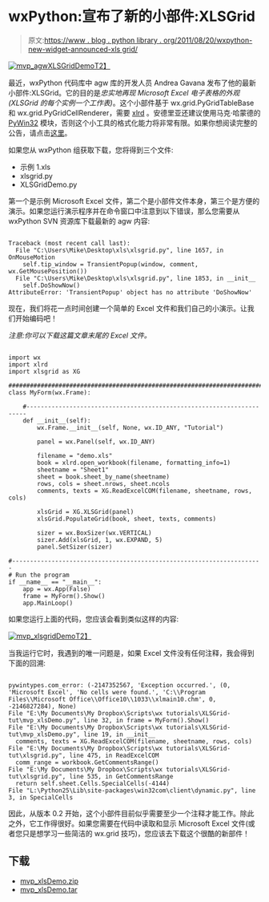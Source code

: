 # wxPython:宣布了新的小部件:XLSGrid

> 原文:[https://www . blog . python library . org/2011/08/20/wxpython-new-widget-announced-xls grid/](https://www.blog.pythonlibrary.org/2011/08/20/wxpython-new-widget-announced-xlsgrid/)

[![](../Images/135cd365bdd8bce7bc38d0bec6e88a17.png "mvp_agwXLSGridDemo")T2】](https://www.blog.pythonlibrary.org/wp-content/uploads/2011/08/mvp_agwXLSGridDemo.png)

最近，wxPython 代码库中 agw 库的开发人员 Andrea Gavana 发布了他的最新小部件:XLSGrid。它的目的是*忠实地再现 Microsoft Excel 电子表格的外观(XLSGrid 的每个实例一个工作表)*。这个小部件基于 wx.grid.PyGridTableBase 和 wx.grid.PyGridCellRenderer，需要 [xlrd](http://pypi.python.org/pypi/xlrd) 。安德里亚还建议使用马克·哈蒙德的 [PyWin32](http://sourceforge.net/projects/pywin32/) 模块，否则这个小工具的格式化能力将非常有限。如果你想阅读完整的公告，请点击[这里](http://groups.google.com/group/wxpython-users/browse_thread/thread/471a46bd442a2aef#)。

如果您从 wxPython 组获取下载，您将得到三个文件:

*   示例 1.xls
*   xlsgrid.py
*   XLSGridDemo.py

第一个是示例 Microsoft Excel 文件，第二个是小部件文件本身，第三个是方便的演示。如果您运行演示程序并在命令窗口中注意到以下错误，那么您需要从 wxPython SVN 资源库下载最新的 agw 内容:

```

Traceback (most recent call last):
  File "C:\Users\Mike\Desktop\xls\xlsgrid.py", line 1657, in OnMouseMotion
    self.tip_window = TransientPopup(window, comment, wx.GetMousePosition())
  File "C:\Users\Mike\Desktop\xls\xlsgrid.py", line 1853, in __init__
    self.DoShowNow()
AttributeError: 'TransientPopup' object has no attribute 'DoShowNow'

```

现在，我们将花一点时间创建一个简单的 Excel 文件和我们自己的小演示。让我们开始编码吧！

*注意:你可以下载这篇文章末尾的 Excel 文件。*

```

import wx
import xlrd
import xlsgrid as XG

########################################################################
class MyForm(wx.Frame):

    #----------------------------------------------------------------------
    def __init__(self):
        wx.Frame.__init__(self, None, wx.ID_ANY, "Tutorial")

        panel = wx.Panel(self, wx.ID_ANY)

        filename = "demo.xls"
        book = xlrd.open_workbook(filename, formatting_info=1)
        sheetname = "Sheet1"
        sheet = book.sheet_by_name(sheetname)
        rows, cols = sheet.nrows, sheet.ncols
        comments, texts = XG.ReadExcelCOM(filename, sheetname, rows, cols)

        xlsGrid = XG.XLSGrid(panel)
        xlsGrid.PopulateGrid(book, sheet, texts, comments)

        sizer = wx.BoxSizer(wx.VERTICAL)
        sizer.Add(xlsGrid, 1, wx.EXPAND, 5)
        panel.SetSizer(sizer)

#----------------------------------------------------------------------
# Run the program
if __name__ == "__main__":
    app = wx.App(False)
    frame = MyForm().Show()
    app.MainLoop()

```

如果您运行上面的代码，您应该会看到类似这样的内容:

[![](../Images/94b1250de8f53de78be57f019476820d.png "mvp_xlsgridDemo")T2】](https://www.blog.pythonlibrary.org/wp-content/uploads/2011/08/mvp_xlsgridDemo.png)

当我运行它时，我遇到的唯一问题是，如果 Excel 文件没有任何注释，我会得到下面的回溯:

```

pywintypes.com_error: (-2147352567, 'Exception occurred.', (0, 'Microsoft Excel', 'No cells were found.', 'C:\\Program Files\\Microsoft Office\\Office10\\1033\\xlmain10.chm', 0, -2146827284), None)
File "E:\My Documents\My Dropbox\Scripts\wx tutorials\XLSGrid-tut\mvp_xlsDemo.py", line 32, in frame = MyForm().Show()
File "E:\My Documents\My Dropbox\Scripts\wx tutorials\XLSGrid-tut\mvp_xlsDemo.py", line 19, in __init__
  comments, texts = XG.ReadExcelCOM(filename, sheetname, rows, cols)
File "E:\My Documents\My Dropbox\Scripts\wx tutorials\XLSGrid-tut\xlsgrid.py", line 475, in ReadExcelCOM
  comm_range = workbook.GetCommentsRange()
File "E:\My Documents\My Dropbox\Scripts\wx tutorials\XLSGrid-tut\xlsgrid.py", line 535, in GetCommentsRange
  return self.sheet.Cells.SpecialCells(-4144)
File "L:\Python25\Lib\site-packages\win32com\client\dynamic.py", line 3, in SpecialCells 
```

因此，从版本 0.2 开始，这个小部件目前似乎需要至少一个注释才能工作。除此之外，它工作得很好。如果您需要在代码中读取和显示 Microsoft Excel 文件(或者您只是想学习一些简洁的 wx.grid 技巧)，您应该去下载这个很酷的新部件！

## 下载

*   [mvp_xlsDemo.zip](https://www.blog.pythonlibrary.org/wp-content/uploads/2011/08/mvp_xlsDemo.zip)
*   [mvp_xlsDemo.tar](https://www.blog.pythonlibrary.org/wp-content/uploads/2011/08/mvp_xlsDemo.tar)